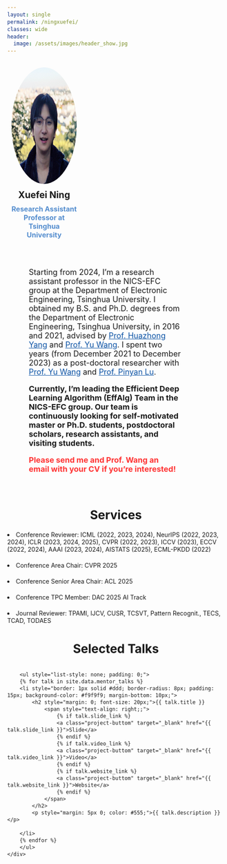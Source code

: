 ```yaml
---
layout: single
permalink: /ningxuefei/
classes: wide
header:
  image: /assets/images/header_show.jpg
---
```


<!-- <h1 class="custom_title"> Mentor </h1> -->

<style>
    /* Media query for small screens */
    @media (max-width: 768px) {
        div[style*="display: flex;"] {
            flex-direction: column; /* Stack elements vertically */
            align-items: center; /* Center align items */
        }
        div[style*="flex: 0 0 30%;"] {
            flex: 0 0 100%; /* Full width for small screens */
            text-align: center; /* Center text */
        }
        div[style*="flex: 0 0 70%;"] {
            flex: 0 0 100%; /* Full width for small screens */
            padding-left: 0; /* Remove left padding */
        }
    }
</style>

<!-- Start of Selection -->


<div style="display: flex; flex-wrap: wrap; margin: 20px 0;">
    <div style="flex: 0 0 30%; padding: 10px; text-align: center;">
        <img style="border-radius: 50%; width: 270px; height: 270px;" src="/assets/people_images/xuefei_2024_small.jpg" alt="Xuefei Ning">
        <h2 style="margin: 10px 0;">Xuefei Ning</h2>
        <h3 style="margin: 5px 0; font-size: 16px; color: #548dce;">Research Assistant Professor at Tsinghua University</h3>
        <!-- <h3>
            <a href="http://nicsefc.ee.tsinghua.edu.cn/" target="_blank" rel="noopener" style="text-decoration: none; color: #0c53a5;">
                NICS-EFC, EE Dept., Tsinghua University
            </a>
        </h3> -->
        <ul style="list-style: none; padding: 0; display: flex; justify-content: center;">
            <li style="margin: 0 10px;"><a style="color: black; transition: color 0.1s;" href="mailto:foxdoraame@gmail.com" aria-label="envelope" title="Email" onmouseover="this.style.color='#548dce'" onmouseout="this.style.color='black'"><i class="fas fa-envelope" style="font-size: 24px;"></i></a></li>
            <li style="margin: 0 10px;"><a style="color: black; transition: color 0.1s;" href="https://scholar.google.com/citations?user=oVslpJsAAAAJ" target="_blank" rel="noopener" aria-label="graduation-cap" title="Google Scholar" onmouseover="this.style.color='#548dce'" onmouseout="this.style.color='black'"><i class="fas fa-graduation-cap " style="font-size: 24px;"></i></a></li>
            <li style="margin: 0 10px;"><a style="color: black; transition: color 0.1s;" href="https://github.com/walkerning" target="_blank" rel="noopener" aria-label="github" title="GitHub" onmouseover="this.style.color='#548dce'" onmouseout="this.style.color='black'"><i class="fab fa-github" style="font-size: 24px;"></i></a></li>
            <li style="margin: 0 10px;"><a style="color: black; transition: color 0.1s;" href="https://nics-effalg.com/assets/cv/resume-xuefei-202412.pdf" target="_blank" rel="noopener" aria-label="cv" title="Personal CV" onmouseover="this.style.color='#548dce'" onmouseout="this.style.color='black'"><i class="fas fa-file-alt" style="font-size: 24px;"></i></a></li>
        </ul>
    </div>
    <div style="flex: 0 0 70%; padding: 10px; padding-left: 50px;  font-size: 18px;">
        <div style="margin-bottom: 30px;">
            <p>Starting from 2024, I’m a research assistant professor in the NICS-EFC group at the Department of Electronic Engineering, Tsinghua University. I obtained my B.S. and Ph.D. degrees from the Department of Electronic Engineering, Tsinghua University, in 2016 and 2021, advised by <a href="https://scholar.google.com/citations?user=3m8I0XAAAAAJ" target="_blank" rel="noopener" style="color: #0c53a5;">Prof. Huazhong Yang</a> and <a href="https://scholar.google.com.hk/citations?user=j8JGVvoAAAAJ" target="_blank" rel="noopener" style="color: #0c53a5;">Prof. Yu Wang</a>. I spent two years (from December 2021 to December 2023) as a post-doctoral researcher with <a href="https://scholar.google.com.hk/citations?user=j8JGVvoAAAAJ" target="_blank" rel="noopener" style="color: #0c53a5;">Prof. Yu Wang</a> and <a href="https://scholar.google.com/citations?user=KFQERBwAAAAJ" target="_blank" rel="noopener" style="color: #0c53a5;">Prof. Pinyan Lu</a>.</p>
            <b>Currently, I’m leading the Efficient Deep Learning Algorithm (EffAlg) Team in the NICS-EFC group. Our team is continuously looking for self-motivated master or Ph.D. students, postdoctoral scholars, research assistants, and visiting students. <p style="color: #FF3333;">Please send me and Prof. Wang an email with your CV if you’re interested!</p></b>
        </div>
    </div>
</div>
<!-- End of Selection -->

<!--
<div style="margin: 20px 0;">
    <h1 style="text-align: center; margin-bottom: 20px;">Research Directions</h1>
    <div style="display: flex; flex-direction: column; gap: 20px;">
        <div style="font-weight: bold; margin-bottom: 10px;">1. Efficient deep learning (particularly efficient AIGC)</div>
            <p> We start to work on efficient DL since 2019. Since 2023, most of our new research works are centered around efficient AIGC. I am fascinated by a future where we can be enriched with experiences beyond the constraints we face whether physical, artificial, or otherwise. I think AIGC can play a vital role in shaping this future.</p>
              
             <p>We're countinously recruiting students who are interested in efficient deep learning techniques and feel excited about AIGC in similar ways.</p>
        <div style="font-weight: bold; margin-bottom: 10px;">2. Towards better reasoning</div>
            <p> Recently, I have been thinking about the gaps between current techniques and the efficient, intelligent AI I imagine. While my thoughts on “what are the most key gaps and promising pathways to mitigate them” are evolving as our exploration carries on, I’m currently drawing insights from our own cognition and learning to help AI infer and learn in a more efficient and reliable way.</p>
    </div>
</div>
-->


<div style="margin: 20px 0;">
    <h1 style="text-align: center; margin-bottom: 20px;">Services</h1>
    <div style="display: flex; flex-direction: column; gap: 20px;">
    <li>Conference Reviewer: ICML (2022, 2023, 2024), NeurIPS (2022, 2023, 2024), ICLR (2023, 2024, 2025), CVPR (2022, 2023), ICCV (2023), ECCV (2022, 2024), AAAI (2023, 2024), AISTATS (2025), ECML-PKDD (2022)</li>
    <li>Conference Area Chair: CVPR 2025</li>
    <li>Conference Senior Area Chair: ACL 2025</li>
    <li>Conference TPC Member: DAC 2025 AI Track</li>
    <li>Journal Reviewer: TPAMI, IJCV, CUSR, TCSVT, Pattern Recognit., TECS, TCAD, TODAES</li>
</div>


<div style="margin: 20px 0;">
    <h1 style="text-align: center; margin-bottom: 20px;">Selected Talks</h1>
    <div style="display: flex; flex-direction: column; gap: 20px;">

        <ul style="list-style: none; padding: 0;">
        {% for talk in site.data.mentor_talks %}
        <li style="border: 1px solid #ddd; border-radius: 8px; padding: 15px; background-color: #f9f9f9; margin-bottom: 10px;">
            <h2 style="margin: 0; font-size: 20px;">{{ talk.title }}
                <span style="text-align: right;;">
                    {% if talk.slide_link %}
                    <a class="project-buttom" target="_blank" href="{{ talk.slide_link }}">Slide</a>
                    {% endif %}
                    {% if talk.video_link %}
                    <a class="project-buttom" target="_blank" href="{{ talk.video_link }}">Video</a>
                    {% endif %}
                    {% if talk.website_link %}
                    <a class="project-buttom" target="_blank" href="{{ talk.website_link }}">Website</a>
                    {% endif %}
                </span>
            </h2>
            <p style="margin: 5px 0; color: #555;">{{ talk.description }}</p>
            
        </li>
        {% endfor %}
        </ul>
    </div>
</div>
